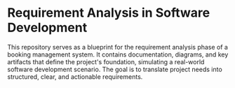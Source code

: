 # Requirement Analysis in Software Development

This repository serves as a blueprint for the requirement analysis phase of a booking management system. It contains documentation, diagrams, and key artifacts that define the project's foundation, simulating a real-world software development scenario. The goal is to translate project needs into structured, clear, and actionable requirements.

